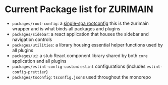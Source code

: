 # Current Package list for ZURIMAIN

- `packages/root-config`: a [single-spa rootconfig](https://single-spa.js.org/docs/configuration) this is the zurimain wrapper and is what binds all packages and plugins
- `packages/sidebar`: a react application that houses the sidebar and navigation controls
- `packages/utilities`: a library housing essential helper functions used by all plugins
- `packages/ui`: a stub React component library shared by both `core` application and all plugins
- `packages/eslint-config-custom`: `eslint` configurations (includes `eslint-config-prettier`)
- `packages/tsconfig`: `tsconfig.json`s used throughout the monorepo
